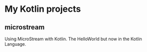 # My Kotlin projects


## microstream

Using MicroStream with Kotlin. The HelloWorld but now in the Kotlin Language.


